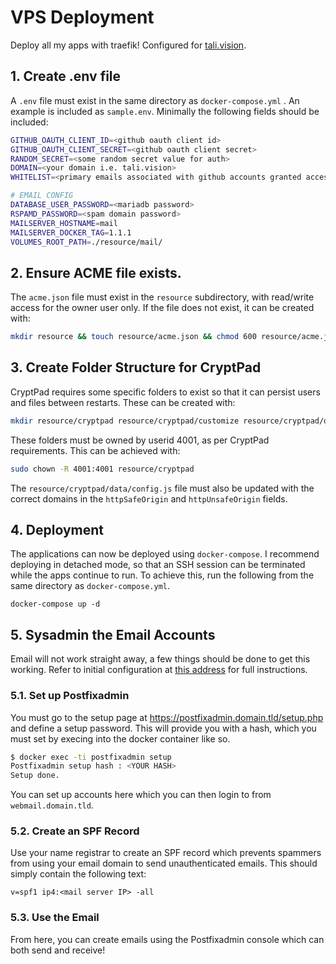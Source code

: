 # VPS Deployment
Deploy all my apps with traefik! Configured for [tali.vision](tali.vision).

## 1. Create .env file
A `.env` file must exist in the same directory as `docker-compose.yml` . An example is included as `sample.env`. Minimally the following fields should be included:
```sh
GITHUB_OAUTH_CLIENT_ID=<github oauth client id>
GITHUB_OAUTH_CLIENT_SECRET=<github oauth client secret>
RANDOM_SECRET=<some random secret value for auth>
DOMAIN=<your domain i.e. tali.vision>
WHITELIST=<primary emails associated with github accounts granted access to authenticated apps>

# EMAIL CONFIG
DATABASE_USER_PASSWORD=<mariadb password>
RSPAMD_PASSWORD=<spam domain password>
MAILSERVER_HOSTNAME=mail
MAILSERVER_DOCKER_TAG=1.1.1
VOLUMES_ROOT_PATH=./resource/mail/

```

## 2. Ensure ACME file exists.
The `acme.json` file must exist in the `resource` subdirectory, with read/write access for the owner user only. If the file does not exist, it can be created with:
```sh
mkdir resource && touch resource/acme.json && chmod 600 resource/acme.json
```

## 3. Create Folder Structure for CryptPad
CryptPad requires some specific folders to exist so that it can persist users and files between restarts. These can be created with:
```sh
mkdir resource/cryptpad resource/cryptpad/customize resource/cryptpad/data resource/cryptpad/data/block resource/cryptpad/data/blob resource/cryptpad/data/data resource/cryptpad/data/files
```
These folders must be owned by userid 4001, as per CryptPad requirements. This can be achieved with:
```sh
sudo chown -R 4001:4001 resource/cryptpad
```
The `resource/cryptpad/data/config.js` file must also be updated with the correct domains in the `httpSafeOrigin` and `httpUnsafeOrigin` fields.

## 4. Deployment
The applications can now be deployed using `docker-compose`. I recommend deploying in detached mode, so that an SSH session can be terminated while the apps continue to run. To achieve this, run the following from the same directory as `docker-compose.yml`.
```
docker-compose up -d
```

## 5. Sysadmin the Email Accounts
Email will not work straight away, a few things should be done to get this working. Refer to initial configuration at [this address](https://github.com/mailserver2/mailserver/wiki) for full instructions.
### 5.1. Set up Postfixadmin
You must go to the setup page at https://postfixadmin.domain.tld/setup.php and define a setup password. This will provide you with a hash, which you must set by execing into the docker container like so.

```sh
$ docker exec -ti postfixadmin setup
Postfixadmin setup hash : <YOUR HASH>
Setup done.
```

You can set up accounts here which you can then login to from `webmail.domain.tld`.

### 5.2. Create an SPF Record
Use your name registrar to create an SPF record which prevents spammers from using your email domain to send unauthenticated emails. This should simply contain the following text:
```
v=spf1 ip4:<mail server IP> -all 
```

### 5.3. Use the Email
From here, you can create emails using the Postfixadmin console which can both send and receive!
